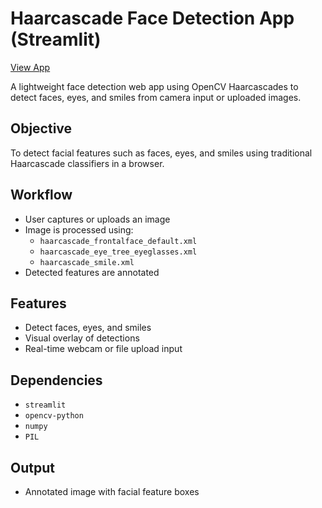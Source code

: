 # Haarcascade Face Detection App (Streamlit)

[View App](https://a-face-detection-app.streamlit.app/)

A lightweight face detection web app using OpenCV Haarcascades to detect faces, eyes, and smiles from camera input or uploaded images.

## Objective

To detect facial features such as faces, eyes, and smiles using traditional Haarcascade classifiers in a browser.

## Workflow

- User captures or uploads an image
- Image is processed using:
  - `haarcascade_frontalface_default.xml`
  - `haarcascade_eye_tree_eyeglasses.xml`
  - `haarcascade_smile.xml`
- Detected features are annotated

## Features

- Detect faces, eyes, and smiles
- Visual overlay of detections
- Real-time webcam or file upload input

## Dependencies

- `streamlit`
- `opencv-python`
- `numpy`
- `PIL`

## Output

- Annotated image with facial feature boxes

